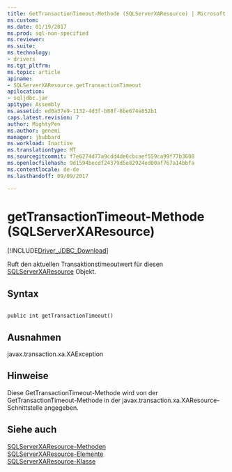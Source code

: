 ```yaml
---
title: GetTransactionTimeout-Methode (SQLServerXAResource) | Microsoft Docs
ms.custom: 
ms.date: 01/19/2017
ms.prod: sql-non-specified
ms.reviewer: 
ms.suite: 
ms.technology:
- drivers
ms.tgt_pltfrm: 
ms.topic: article
apiname:
- SQLServerXAResource.getTransactionTimeout
apilocation:
- sqljdbc.jar
apitype: Assembly
ms.assetid: ed0a37e9-1132-4d3f-b88f-8be674e852b1
caps.latest.revision: 7
author: MightyPen
ms.author: genemi
manager: jhubbard
ms.workload: Inactive
ms.translationtype: MT
ms.sourcegitcommit: f7e6274d77a9cdd4de6cbcaef559ca99f77b3608
ms.openlocfilehash: 9d1594becdf24379d5e82924ed00af767a14bbfa
ms.contentlocale: de-de
ms.lasthandoff: 09/09/2017

---
```

# <a name="gettransactiontimeout-method-sqlserverxaresource"></a>getTransactionTimeout-Methode (SQLServerXAResource)
[!INCLUDE[Driver_JDBC_Download](../../../includes/driver_jdbc_download.md)]

  Ruft den aktuellen Transaktionstimeoutwert für diesen [SQLServerXAResource](../../../connect/jdbc/reference/sqlserverxaresource-class.md) Objekt.  
  
## <a name="syntax"></a>Syntax  
  
```  
  
public int getTransactionTimeout()  
```  
  
## <a name="exceptions"></a>Ausnahmen  
 javax.transaction.xa.XAException  
  
## <a name="remarks"></a>Hinweise  
 Diese GetTransactionTimeout-Methode wird von der GetTransactionTimeout-Methode in der javax.transaction.xa.XAResource-Schnittstelle angegeben.  
  
## <a name="see-also"></a>Siehe auch  
 [SQLServerXAResource-Methoden](../../../connect/jdbc/reference/sqlserverxaresource-methods.md)   
 [SQLServerXAResource-Elemente](../../../connect/jdbc/reference/sqlserverxaresource-members.md)   
 [SQLServerXAResource-Klasse](../../../connect/jdbc/reference/sqlserverxaresource-class.md)  
  
  

